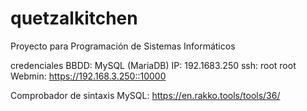 # quetzalkitchen
Proyecto para Programación de Sistemas Informáticos

credenciales BBDD:
MySQL (MariaDB)
IP: 192.1683.250
ssh: root root
Webmin: https://192.168.3.250::10000


Comprobador de sintaxis MySQL:
https://en.rakko.tools/tools/36/